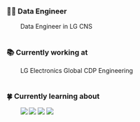 ### 👨‍💻 Data Engineer
&nbsp;&nbsp;&nbsp;&nbsp;&nbsp;&nbsp;&nbsp; Data Engineer in LG CNS
</br></br>

### 📚 Currently working at
&nbsp;&nbsp;&nbsp;&nbsp;&nbsp;&nbsp;&nbsp; LG Electronics Global CDP Engineering
</br></br>

### 🍀 Currently learning about
<div align=left>    
&nbsp;&nbsp;&nbsp;&nbsp;&nbsp;&nbsp;&nbsp; 
<img src="https://img.shields.io/badge/google bigquery-669DF6?style=for-the-badge&logo=googlebigquery&logoColor=white"> 
<img src="https://img.shields.io/badge/google cloud-4285F4?style=for-the-badge&logo=googlecloud&logoColor=white"> 
<img src="https://img.shields.io/badge/apache airflow-017CEE?style=for-the-badge&logo=apacheairflow&logoColor=white"> 
<img src="https://img.shields.io/badge/Kubernetes-326CE5?style=for-the-badge&logo=Kubernetes&logoColor=white"> 
</div>
</br></br>


